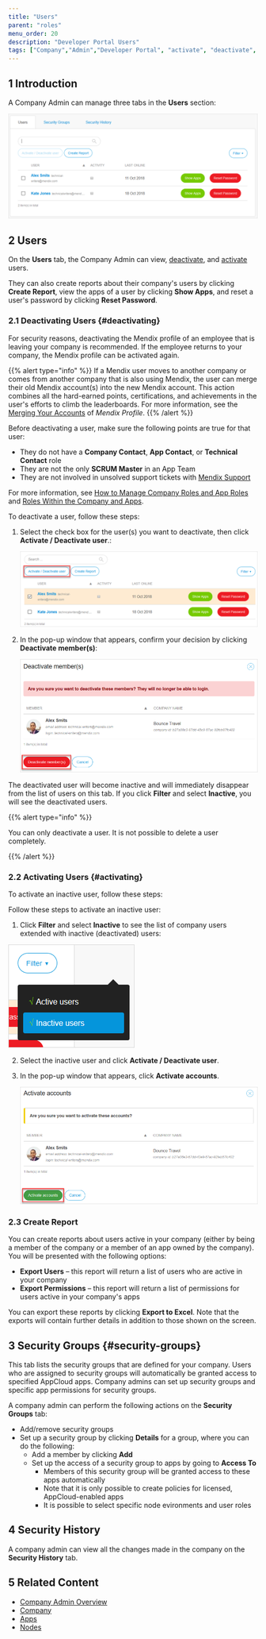 ```yaml
---
title: "Users"
parent: "roles"
menu_order: 20
description: "Developer Portal Users"
tags: ["Company","Admin","Developer Portal", "activate", "deactivate", "users"]
---
```


## 1 Introduction

A Company Admin can manage three tabs in the **Users** section:

![](attachments/companyadmin/user-settings.png)

## 2 Users

On the **Users** tab, the Company Admin can view, [deactivate](#deactivating), and [activate](#activating) users. 

They can also create reports about their company's users by clicking **Create Report**, view the apps of a user by clicking **Show Apps**, and reset a user's password by clicking **Reset Password**.

### 2.1 Deactivating Users {#deactivating}

For security reasons, deactivating the Mendix profile of an employee that is leaving your company is recommended. If the employee returns to your company, the Mendix profile can be activated again. 

{{% alert type="info" %}}
If a Mendix user moves to another company or comes from another company that is also using Mendix, the user can merge their old Mendix account(s) into the new Mendix account. This action combines all the hard-earned points, certifications, and achievements in the user's efforts to climb the leaderboards. For more information, see the [Merging Your Accounts](/general/mendix-profile#merging) of *Mendix Profile*.
{{% /alert %}}

Before deactivating a user, make sure the following points are true for that user:

* They do not have a **Company Contact**, **App Contact**, or **Technical Contact** role
* They are not the only **SCRUM Master** in an App Team
* They are not involved in unsolved support tickets with [Mendix Support](https://support.mendix.com)

For more information, see [How to Manage Company Roles and App Roles](/developerportal/howto/change-roles) and [Roles Within the Company and Apps](/developerportal/general/roles).

To deactivate a user, follow these steps:

1.  Select the check box for the user(s) you want to deactivate, then click **Activate / Deactivate user**.:

	![](attachments/companyadmin/deactivate-select.png)

2.  In the pop-up window that appears, confirm your decision by clicking **Deactivate member(s)**:

	![](attachments/companyadmin/deactivate-confirm.png)

The deactivated user will become inactive and will immediately disappear from the list of users on this tab. If you click **Filter** and select **Inactive**, you will see the deactivated users.

{{% alert type="info" %}}

You can only deactivate a user. It is not possible to delete a user completely.

{{% /alert %}}

### 2.2 Activating Users {#activating}

To activate an inactive user, follow these steps:

Follow these steps to activate an inactive user:    

1.  Click **Filter** and select **Inactive** to see the list of company users extended with inactive (deactivated) users:

![](attachments/companyadmin/deactivate-filter2.png)

2. Select the inactive user and click **Activate / Deactivate user**.
3. In the pop-up window that appears, click **Activate accounts**.         

    ![](attachments/companyadmin/activate.png) 

### 2.3 Create Report

You can create reports about users active in your company (either by being a member of the company or a member of an app owned by the company). You will be presented with the following options:

* **Export Users** – this report will return a list of users who are active in your company
* **Export Permissions** – this report will return a list of permissions for users active in your company's apps

You can export these reports by clicking **Export to Excel**. Note that the exports will contain further details in addition to those shown on the screen.

## 3 Security Groups {#security-groups}

This tab lists the security groups that are defined for your company. Users who are assigned to security groups will automatically be granted access to specified AppCloud apps. Company admins can set up security groups and specific app permissions for security groups.

A company admin can perform the following actions on the **Security Groups** tab:

*   Add/remove security groups
*   Set up a security group by clicking **Details** for a group, where you can do the following:
    * Add a member by clicking **Add**
    * Set up the access of a security group to apps by going to **Access To**
        * Members of this security group will be granted access to these apps automatically
        * Note that it is only possible to create policies for licensed, AppCloud-enabled apps
        * It is possible to select specific node evironments and user roles

## 4 Security History

A company admin can view all the changes made in the company on the **Security History** tab.

## 5 Related Content

* [Company Admin Overview](companyadmin-overview)
* [Company](company)
* [Apps](apps)
* [Nodes](nodes)

